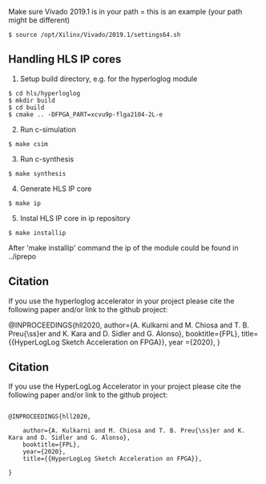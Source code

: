 Make sure Vivado 2019.1 is in your path = this is an example (your path might be different)
```
$ source /opt/Xilinx/Vivado/2019.1/settings64.sh
```


## Handling HLS IP cores

1. Setup build directory, e.g. for the hyperloglog module

```
$ cd hls/hyperloglog
$ mkdir build
$ cd build
$ cmake .. -DFPGA_PART=xcvu9p-flga2104-2L-e 
```

2. Run c-simulation
```
$ make csim
```

3. Run c-synthesis
```
$ make synthesis
```

4. Generate HLS IP core
```
$ make ip
```

5. Instal HLS IP core in ip repository
```
$ make installip
```

After 'make installip' command the ip of the module could be found in ../iprepo 

## Citation

If you use the hyperloglog accelerator in your project please cite the following paper and/or link to the github project:

@INPROCEEDINGS{hll2020, 
    author={A. Kulkarni and M. Chiosa and T. B. Preu{\ss}er and K. Kara and D. Sidler and G. Alonso}, 
    booktitle={FPL},
    title={{HyperLogLog Sketch Acceleration on FPGA}}, 
    year ={2020},
}

<a name="citation"></a>

## Citation

If you use the HyperLogLog Accelerator in your project please cite the following paper and/or link to the github project:

```

@INPROCEEDINGS{hll2020,

    author={A. Kulkarni and M. Chiosa and T. B. Preu{\ss}er and K. Kara and D. Sidler and G. Alonso}, 
    booktitle={FPL},
    year={2020}, 
    title={{HyperLogLog Sketch Acceleration on FPGA}}, 

}
```